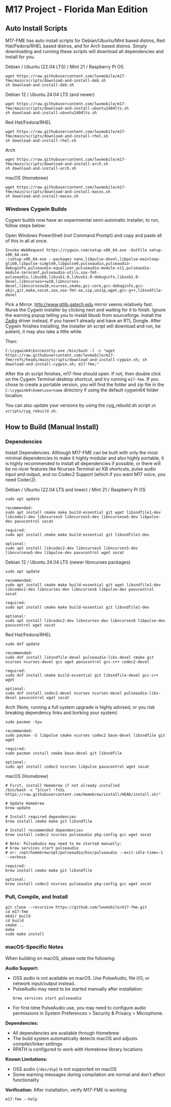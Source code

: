 
# M17 Project - Florida Man Edition

## Auto Install Scripts

M17-FME has auto install scripts for Debian/Ubuntu/Mint based distros, Red Hat/Fedora/RHEL based distros, and for Arch based distros. Simply downloading and running these scripts will download all dependencies and install for you.

Debian / Ubuntu (22.04 LTS) / Mint 21 / Raspberry Pi OS
```
wget https://raw.githubusercontent.com/lwvmobile/m17-fme/main/scripts/download-and-install-deb.sh
sh download-and-install-deb.sh
```

Debian 12 / Ubuntu 24.04 LTS (and newer)
```
wget https://raw.githubusercontent.com/lwvmobile/m17-fme/main/scripts/download-and-install-ubuntu2404lts.sh
sh download-and-install-ubuntu2404lts.sh
```

Red Hat/Fedora/RHEL
```
wget https://raw.githubusercontent.com/lwvmobile/m17-fme/main/scripts/download-and-install-rhel.sh
sh download-and-install-rhel.sh
```

Arch
```
wget https://raw.githubusercontent.com/lwvmobile/m17-fme/main/scripts/download-and-install-arch.sh
sh download-and-install-arch.sh
```

macOS (Homebrew)
```
wget https://raw.githubusercontent.com/lwvmobile/m17-fme/main/scripts/download-and-install-macos.sh
sh download-and-install-macos.sh
```

### Windows Cygwin Builds

Cygwin builds now have an experimental semi-automatic installer, to run, follow steps below:

Open Windows PowerShell (not Command Prompt) and copy and paste all of this in all at once.

```
Invoke-WebRequest https://cygwin.com/setup-x86_64.exe -OutFile setup-x86_64.exe
.\setup-x86_64.exe --packages nano,libpulse-devel,libpulse-mainloop-glib0,libpulse-simple0,libpulse0,pulseaudio,pulseaudio-debuginfo,pulseaudio-equalizer,pulseaudio-module-x11,pulseaudio-module-zeroconf,pulseaudio-utils,sox-fmt-pulseaudio,libusb0,libusb1.0,libusb1.0-debuginfo,libusb1.0-devel,libncurses++w10,libncurses-devel,libncursesw10,ncurses,cmake,gcc-core,gcc-debuginfo,gcc-objc,git,make,socat,sox,sox-fmt-ao,zip,unzip,wget,gcc-g++,libsndfile-devel

```

Pick a Mirror. http://www.gtlib.gatech.edu mirror seems relatively fast. Nurse the Cygwin installer by clicking next and waiting for it to finish. Ignore the warning popup telling you to install libusb from sourceforge. Install the [Zadig](https://zadig.akeo.ie/ "Zadig") driver instead, if you haven't already and have an RTL Dongle. After Cygwin finishes installing, the installer sh script will download and run, be patient, it may also take a little while.

Then:

```
C:\cygwin64\bin\mintty.exe /bin/bash -l -c "wget https://raw.githubusercontent.com/lwvmobile/m17-fme/refs/heads/main/scripts/download-and-install-cygwin.sh; sh download-and-install-cygwin.sh; m17-fme;"

```

After the sh script finishes, m17-fme should open. If not, then double click on the Cygwin Terminal desktop shortcut, and try running `m17-fme`. If you chose to create a portable version, you will find the folder and zip file in the `C:\cygwin64\home\username` directory if using the default cygwin64 folder location.

You can also update your versions by using the cyg_rebuild.sh script `sh scripts/cyg_rebuild.sh`.

## How to Build (Manual Install)

### Dependencies

Install Dependencies. Although M17-FME can be built with only the most minimal dependencies to make it highly modular and also highly portable, it is highly recommended to install all dependencies if possible, or there will be no nicer features like Ncurses Terminal w/ KB shortcuts, pulse audio input and output, and no Codec2 Support (which if you want M17 voice, you need Codec2).

Debian / Ubuntu (22.04 LTS and lower) / Mint 21 / Raspberry Pi OS
```
sudo apt update

recommended:
sudo apt install cmake make build-essential git wget libsndfile1-dev libcodec2-dev libncurses5 libncurses5-dev libncursesw5-dev libpulse-dev pavucontrol socat

required:
sudo apt install cmake make build-essential git libsndfile1-dev

optional:
sudo apt install libcodec2-dev libncurses5 libncurses5-dev libncursesw5-dev libpulse-dev pavucontrol wget socat

```


Debian 12 / Ubuntu 24.04 LTS (newer libncurses packages)

```
sudo apt update

recommended:
sudo apt install cmake make build-essential git wget libsndfile1-dev libcodec2-dev libncurses-dev libncurses6 libpulse-dev pavucontrol socat

required:
sudo apt install cmake make build-essential git libsndfile1-dev

optional:
sudo apt install libcodec2-dev libncurses-dev libncurses6 libpulse-dev pavucontrol wget socat
```

Red Hat/Fedora/RHEL
```
sudo dnf update

recommended:
sudo dnf install libsndfile-devel pulseaudio-libs-devel cmake git ncurses ncurses-devel gcc wget pavucontrol gcc-c++ codec2-devel

required:
sudo dnf install cmake build-essential git libsndfile-devel gcc-c++ wget

optional:
sudo dnf install codec2-devel ncurses ncurses-devel pulseaudio-libs-devel pavucontrol wget socat

```

Arch (Note, running a full system upgrade is highly advised, or you risk breaking dependency links and borking your system)
```
sudo pacman -Syu

recommended:
sudo pacman -S libpulse cmake ncurses codec2 base-devel libsndfile git wget

required:
sudo pacman install cmake base-devel git libsndfile

optional:
sudo apt install codec2 ncurses libpulse pavucontrol wget socat

```

macOS (Homebrew)
```
# First, install Homebrew if not already installed
/bin/bash -c "$(curl -fsSL https://raw.githubusercontent.com/Homebrew/install/HEAD/install.sh)"

# Update Homebrew
brew update

# Install required dependencies
brew install cmake make git libsndfile

# Install recommended dependencies  
brew install codec2 ncurses pulseaudio pkg-config gcc wget socat

# Note: PulseAudio may need to be started manually:
# brew services start pulseaudio
# or: /opt/homebrew/opt/pulseaudio/bin/pulseaudio --exit-idle-time=-1 --verbose

required:
brew install cmake make git libsndfile

optional:
brew install codec2 ncurses pulseaudio pkg-config gcc wget socat
```

### Pull, Compile, and Install

```
git clone --recursive https://github.com/lwvmobile/m17-fme.git
cd m17-fme
mkdir build
cd build
cmake ..
make
sudo make install
```

### macOS-Specific Notes

When building on macOS, please note the following:

**Audio Support:**
- OSS audio is not available on macOS. Use PulseAudio, file I/O, or network input/output instead.
- PulseAudio may need to be started manually after installation:
  ```
  brew services start pulseaudio
  ```
- For first-time PulseAudio use, you may need to configure audio permissions in System Preferences > Security & Privacy > Microphone.

**Dependencies:**
- All dependencies are available through Homebrew
- The build system automatically detects macOS and adjusts compiler/linker settings
- RPATH is configured to work with Homebrew library locations

**Known Limitations:**
- OSS audio (`/dev/dsp`) is not supported on macOS
- Some warning messages during compilation are normal and don't affect functionality

**Verification:**
After installation, verify M17-FME is working:
```
m17-fme --help
```



